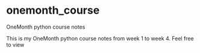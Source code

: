 # onemonth_course
OneMonth python course notes

This is my OneMonth python course notes from week 1 to week 4. Feel free to view
